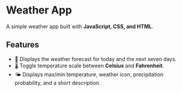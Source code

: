 # Weather App

A simple weather app built with **JavaScript, CSS, and HTML**.

## Features

- 📅 Displays the weather forecast for today and the next seven days.
- 🌡️ Toggle temperature scale between **Celsius** and **Fahrenheit**.
- 🌤️ Displays max/min temperature, weather icon, precipitation probability, and a short description.

